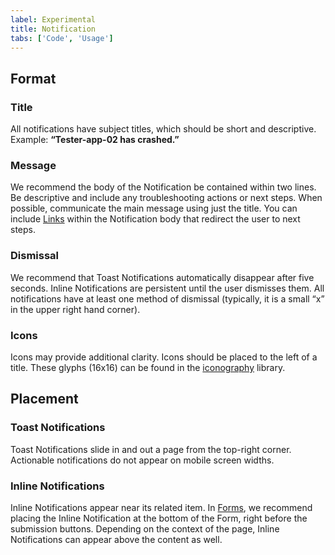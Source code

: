```yaml
---
label: Experimental
title: Notification
tabs: ['Code', 'Usage']
---
```


## Format

### Title

All notifications have subject titles, which should be short and descriptive. Example: **“Tester-app-02 has crashed.”**

### Message

We recommend the body of the Notification be contained within two lines. Be descriptive and include any troubleshooting actions or next steps. When possible, communicate the main message using just the title. You can include [Links](/components/link) within the Notification body that redirect the user to next steps.

### Dismissal

We recommend that Toast Notifications automatically disappear after five seconds. Inline Notifications are persistent until the user dismisses them. All notifications have at least one method of dismissal (typically, it is a small “x” in the upper right hand corner).

### Icons

Icons may provide additional clarity. Icons should be placed to the left of a title. These glyphs (16x16) can be found in the [iconography](/style/iconography/library) library.

## Placement

### Toast Notifications

Toast Notifications slide in and out a page from the top-right corner. Actionable notifications do not appear on mobile screen widths.

### Inline Notifications

Inline Notifications appear near its related item. In [Forms](/components/form), we recommend placing the Inline Notification at the bottom of the Form, right before the submission buttons. Depending on the context of the page, Inline Notifications can appear above the content as well.
